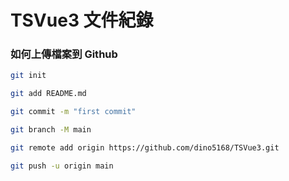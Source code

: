 # TSVue3 文件紀錄

### 如何上傳檔案到 Github
```sh
git init

git add README.md

git commit -m "first commit"

git branch -M main

git remote add origin https://github.com/dino5168/TSVue3.git

git push -u origin main
```

